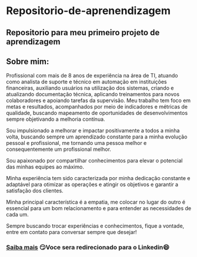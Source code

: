 # Repositorio-de-aprenendizagem
## Repositorio para meu primeiro projeto de aprendizagem
## Sobre mim:
Profissional com mais de 8 anos de experiência na área de TI, atuando como analista de suporte e técnico em automação em instituições financeiras, auxiliando usuários na utilização dos sistemas, criando e atualizando documentação técnica, aplicando treinamentos para novos colaboradores e apoiando tarefas da supervisão. Meu trabalho tem foco em metas e resultados, acompanhados por meio de indicadores e métricas de qualidade, buscando mapeamento de oportunidades de desenvolvimentos sempre objetivando a melhoria contínua.

Sou impulsionado a melhorar e impactar positivamente a todos a minha volta, buscando sempre um aprendizado constante para a minha evolução pessoal e profissional, me tornando uma pessoa melhor e consequentemente um profissional melhor.

Sou apaixonado por compartilhar conhecimentos para elevar o potencial das minhas equipes ao máximo.

Minha experiência tem sido caracterizada por minha dedicação constante e adaptável para otimizar as operações e atingir os objetivos e garantir a satisfação dos clientes.

Minha principal característica é a empatia, me colocar no lugar do outro é essencial para um bom relacionamento e para entender as necessidades de cada um.

Sempre buscando trocar experiências e conhecimentos, fique a vontade, entre em contato para conversar sempre que desejar!
### [Saiba mais](https://www.linkedin.com/in/andr%C3%A9-c-040a0558/) 😏Voce sera redirecionado para o Linkedin😄
